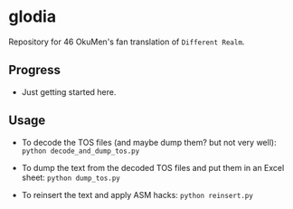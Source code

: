 # glodia
Repository for 46 OkuMen's fan translation of `Different Realm`.

## Progress
* Just getting started here.

## Usage
* To decode the TOS files (and maybe dump them? but not very well):
```python decode_and_dump_tos.py```

* To dump the text from the decoded TOS files and put them in an Excel sheet:
```python dump_tos.py```

* To reinsert the text and apply ASM hacks:
```python reinsert.py```
